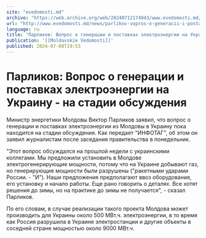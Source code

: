 ```yaml
---
site: "evedomosti.md"
archive: "https://web.archive.org/web/20240712174943/www.evedomosti.md/news/parlikov-vopros-o-generacii-i-postavkah-elektroenergii-na-uk"
url: "http://www.evedomosti.md/news/parlikov-vopros-o-generacii-i-postavkah-elektroenergii-na-uk"
language: ru
title: "Парликов: Вопрос о генерации и поставках электроэнергии на Украину - на стадии обсуждения"
publication: '[[Moldavskie Vedomosti]]'
published: 2024-07-08T19:53
---
```


# Парликов: Вопрос о генерации и поставках электроэнергии на Украину - на стадии обсуждения

Министр энергетики Молдовы Виктор Парликов заявил, что вопрос о генерации и поставках электроэнергии из Молдовы в Украину пока находится на стадии обсуждения. Как передает "ИНФОТАГ", об этом он заявил журналистам после заседания правительства в понедельник.

"Этот вопрос обсуждался на прошлой недели с украинскими коллегами. Мы предложили установить в Молдове электрогенерирующие мощности, потому что на Украине добывают газ, но генерирующие мощности были разрушены ("ракетными ударами России. - "И"). Наши предложения предполагают ввоз оборудования, его установку и начало работы. Еще рано говорить о деталях. Все хотят решения до зимы, но на практике до зимы не получается", - сказал Парликов.

По его словам, в случае реализации такого проекта Молдова может производить для Украины около 500 МВт.ч. электроэнергии, в то время как Россия разрушила в Украине электростанции и другие объекты в соседней стране мощностью около 9000 МВт.ч.
